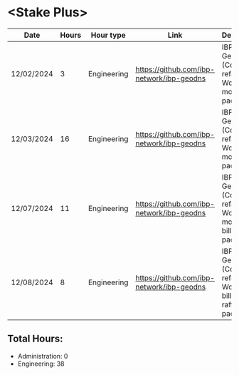 # \<Stake Plus\>
| Date | Hours | Hour type | Link | Description | 
|---|---|---|---|---|
| 12/02/2024 | 3 | Engineering | https://github.com/ibp-network/ibp-geodns | IBP-GeoDNS v2 (Code refactor) - Working on monitor package
| 12/03/2024 | 16 | Engineering | https://github.com/ibp-network/ibp-geodns | IBP-GeoDNS v2 (Code refactor) - Working on monitor package 
| 12/07/2024 | 11 | Engineering | https://github.com/ibp-network/ibp-geodns | IBP-GeoDNS v2 (Code refactor) - Working on monitor, billing, api packages
| 12/08/2024 | 8 | Engineering | https://github.com/ibp-network/ibp-geodns | IBP-GeoDNS v2 (Code refactor) - Working on billing, api & raft packages

## Total Hours:
- Administration: 0
- Engineering: 38


